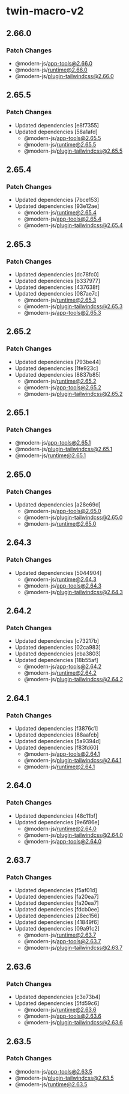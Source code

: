 # twin-macro-v2

## 2.66.0

### Patch Changes

- @modern-js/app-tools@2.66.0
- @modern-js/runtime@2.66.0
- @modern-js/plugin-tailwindcss@2.66.0

## 2.65.5

### Patch Changes

- Updated dependencies [e8f7355]
- Updated dependencies [58a1afd]
  - @modern-js/app-tools@2.65.5
  - @modern-js/runtime@2.65.5
  - @modern-js/plugin-tailwindcss@2.65.5

## 2.65.4

### Patch Changes

- Updated dependencies [7bce153]
- Updated dependencies [93e12ae]
  - @modern-js/runtime@2.65.4
  - @modern-js/app-tools@2.65.4
  - @modern-js/plugin-tailwindcss@2.65.4

## 2.65.3

### Patch Changes

- Updated dependencies [dc78fc0]
- Updated dependencies [b337977]
- Updated dependencies [437638f]
- Updated dependencies [087ae7c]
  - @modern-js/runtime@2.65.3
  - @modern-js/plugin-tailwindcss@2.65.3
  - @modern-js/app-tools@2.65.3

## 2.65.2

### Patch Changes

- Updated dependencies [793be44]
- Updated dependencies [1fe923c]
- Updated dependencies [8837b85]
  - @modern-js/runtime@2.65.2
  - @modern-js/app-tools@2.65.2
  - @modern-js/plugin-tailwindcss@2.65.2

## 2.65.1

### Patch Changes

- @modern-js/app-tools@2.65.1
- @modern-js/plugin-tailwindcss@2.65.1
- @modern-js/runtime@2.65.1

## 2.65.0

### Patch Changes

- Updated dependencies [a28e69d]
  - @modern-js/app-tools@2.65.0
  - @modern-js/plugin-tailwindcss@2.65.0
  - @modern-js/runtime@2.65.0

## 2.64.3

### Patch Changes

- Updated dependencies [5044904]
  - @modern-js/runtime@2.64.3
  - @modern-js/app-tools@2.64.3
  - @modern-js/plugin-tailwindcss@2.64.3

## 2.64.2

### Patch Changes

- Updated dependencies [c73217b]
- Updated dependencies [02ca983]
- Updated dependencies [eba3803]
- Updated dependencies [18b55af]
  - @modern-js/app-tools@2.64.2
  - @modern-js/runtime@2.64.2
  - @modern-js/plugin-tailwindcss@2.64.2

## 2.64.1

### Patch Changes

- Updated dependencies [f3876c1]
- Updated dependencies [88aafcb]
- Updated dependencies [5a9394d]
- Updated dependencies [f83fd60]
  - @modern-js/app-tools@2.64.1
  - @modern-js/plugin-tailwindcss@2.64.1
  - @modern-js/runtime@2.64.1

## 2.64.0

### Patch Changes

- Updated dependencies [48c11bf]
- Updated dependencies [9e6f86e]
  - @modern-js/runtime@2.64.0
  - @modern-js/plugin-tailwindcss@2.64.0
  - @modern-js/app-tools@2.64.0

## 2.63.7

### Patch Changes

- Updated dependencies [f5af01d]
- Updated dependencies [fa20ea7]
- Updated dependencies [fa20ea7]
- Updated dependencies [fdcb0ee]
- Updated dependencies [28ec156]
- Updated dependencies [41849f6]
- Updated dependencies [09a91c2]
  - @modern-js/runtime@2.63.7
  - @modern-js/app-tools@2.63.7
  - @modern-js/plugin-tailwindcss@2.63.7

## 2.63.6

### Patch Changes

- Updated dependencies [c3e73b4]
- Updated dependencies [5fd59c6]
  - @modern-js/runtime@2.63.6
  - @modern-js/app-tools@2.63.6
  - @modern-js/plugin-tailwindcss@2.63.6

## 2.63.5

### Patch Changes

- @modern-js/app-tools@2.63.5
- @modern-js/plugin-tailwindcss@2.63.5
- @modern-js/runtime@2.63.5
